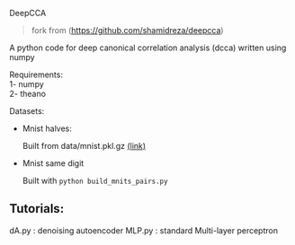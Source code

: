 DeepCCA
> fork from (https://github.com/shamidreza/deepcca)

A python code for deep canonical correlation analysis (dcca) written using numpy

Requirements:  
1- numpy  
2- theano  

Datasets:
- Mnist halves:

    Built from data/mnist.pkl.gz [(link)](http://www.iro.umontreal.ca/~lisa/deep/data/mnist/mnist.pkl.gz)

- Mnist same digit

  Built with ```python build_mnits_pairs.py ```


## Tutorials:
dA.py   : denoising autoencoder
MLP.py  : standard Multi-layer perceptron
